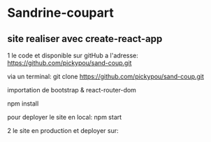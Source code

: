 # Sandrine-coupart

## site realiser avec  create-react-app

1 le code et disponible sur gitHub a l'adresse:
https://github.com/pickypou/sand-coup.git

via un terminal:
 git clone https://github.com/pickypou/sand-coup.git

 importation de bootstrap & react-router-dom

 npm install

 pour deployer le site en local:
 npm start

 2 le site en production et deployer sur:

 